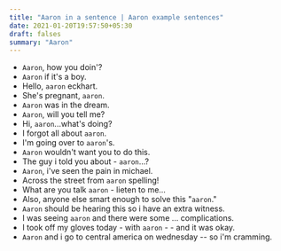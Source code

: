 ```yaml
---
title: "Aaron in a sentence | Aaron example sentences"
date: 2021-01-20T19:57:50+05:30
draft: falses
summary: "Aaron"
---
```

- `Aaron`, how you doin'?
- `Aaron` if it's a boy.
- Hello, `aaron` eckhart.
- She's pregnant, `aaron`.
- `Aaron` was in the dream.
- `Aaron`, will you tell me?
- Hi, `aaron`...what's doing?
- I forgot all about `aaron`.
- I'm going over to `aaron`'s.
- `Aaron` wouldn't want you to do this.
- The guy i told you about - `aaron`...?
- `Aaron`, i've seen the pain in michael.
- Across the street from `aaron` spelling!
- What are you talk `aaron` - lieten to me...
- Also, anyone else smart enough to solve this "`aaron`."
- `Aaron` should be hearing this so i have an extra witness.
- I was seeing `aaron` and there were some ... complications.
- I took off my gloves today - with `aaron` - - and it was okay.
- `Aaron` and i go to central america on wednesday -- so i'm cramming.
                 
